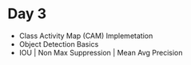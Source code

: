 # Day 3

- Class Activity Map (CAM) Implemetation
- Object Detection Basics
- IOU | Non Max Suppression | Mean Avg Precision
